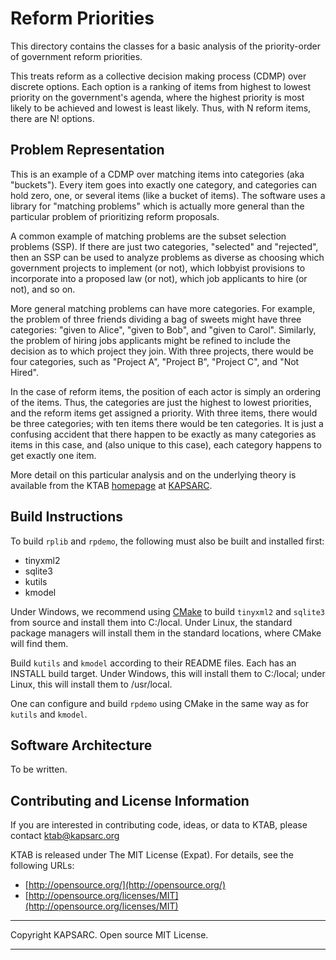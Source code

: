 # Reform Priorities #

This directory contains the classes for a basic analysis of the priority-order of government reform priorities. 

This treats reform as a collective decision making process (CDMP) over discrete options. Each option is a ranking of items from highest to lowest priority on the government's agenda, where the highest priority is most likely to be achieved and lowest is least likely. Thus, with N reform items, there are N! options.

## Problem Representation ##

This is an example of a CDMP over matching items into categories (aka "buckets"). Every item goes into exactly one category, and categories can hold zero, one, or several items (like a bucket of items). The software uses a library for "matching problems" which is actually more general than the particular problem of prioritizing reform proposals.

A common example of matching problems are the subset selection problems (SSP). If there are just two categories, "selected" and "rejected", then an SSP can be used to analyze problems as diverse as choosing which government projects to implement (or not), which lobbyist provisions to incorporate into a proposed law (or not), which job applicants to hire (or not), and so on.

More general matching problems can have more categories. For example, the problem of three friends dividing a bag of sweets might have three categories: "given to Alice", "given to Bob", and "given to Carol". Similarly, the problem of hiring jobs applicants might be refined to include the decision as to which project they join. With three projects, there would be four categories, such as "Project A", "Project B", "Project C", and "Not Hired".


In the case of reform items, the position of each actor is simply an ordering of the items. Thus, the categories are just the highest to lowest priorities, and the
reform items get assigned a priority. With three items, there would be three categories; with ten items there would be ten categories. It is just a confusing accident that there happen to be exactly as many categories as items in this case, and (also unique to this case), each category happens to get exactly one item.

More detail on this particular analysis and on the underlying theory is available from the KTAB [homepage](https://www.kapsarc.org/openkapsarc/kapsarc-toolkit-for-behavioral-analysis-ktab/) at [KAPSARC](https://www.kapsarc.org).




## Build Instructions ##

To build `rplib` and `rpdemo`, the following must also be built and installed first: 
- tinyxml2
- sqlite3
- kutils
- kmodel 

Under Windows, we recommend using [CMake](https://cmake.org/) to build  `tinyxml2`  and `sqlite3` from source and install them into C:/local. Under Linux, the standard package managers will install them in the standard locations, where CMake will find them.

Build `kutils` and `kmodel`  according to their README files. Each has an INSTALL build target. Under Windows, this will install them to C:/local; under Linux, this will install them to /usr/local.

One can configure and build `rpdemo` using CMake in the same way as for `kutils` and `kmodel`. 


## Software Architecture ##

To be written.

## Contributing and License Information ##


If you are interested in contributing code, ideas, or
data to KTAB, please contact ktab@kapsarc.org


KTAB is released under The MIT License (Expat).
For details, see the following URLs:

- [http://opensource.org/](http://opensource.org/)
- [http://opensource.org/licenses/MIT](http://opensource.org/licenses/MIT)
 

----------

Copyright KAPSARC. Open source MIT License.

----------



